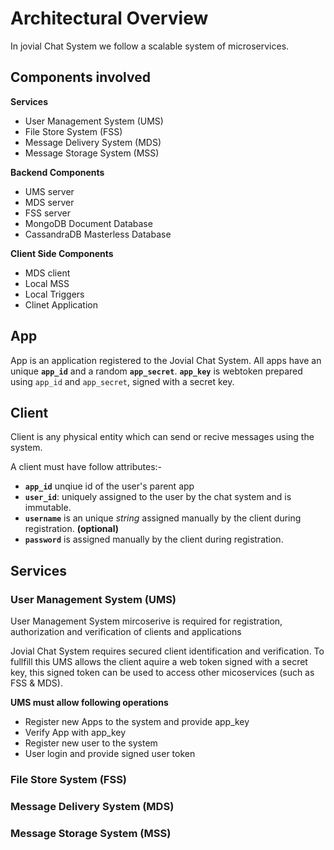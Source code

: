 # Architectural Overview
In jovial Chat System we follow a scalable system of microservices. 

## Components involved

**Services**

 - User Management System (UMS)
 - File Store System (FSS)
 - Message Delivery System (MDS)
 - Message Storage System (MSS)

**Backend Components**

 - UMS server
 - MDS server
 - FSS server
 - MongoDB Document Database
 - CassandraDB Masterless Database

**Client Side Components**

 - MDS client
 - Local MSS
 - Local Triggers
 - Clinet Application
 
## App
App is an application registered to the Jovial Chat System. All apps have an unique **`app_id`** and a random **`app_secret`**.
**`app_key`** is webtoken prepared using `app_id` and `app_secret`, signed with a secret key.

## Client
Client is any physical entity which can send or recive messages using the system.

A client must have follow attributes:-
- **`app_id`** unqiue id of the user's parent app
- **`user_id`**: uniquely assigned to the user by the chat system and is immutable.
- **`username`** is an unique *string* assigned manually by the client during registration. **(optional)**
- **`password`** is assigned manually by the client during registration.

## Services

### User Management System (UMS)

User Management System mircoserive is required for registration, authorization and verification of clients and applications

Jovial Chat System requires secured client identification and verification. To fullfill this UMS allows the client aquire a web token signed with a secret key, this signed token can be used to access other micoservices (such as FSS & MDS).

**UMS must allow following operations**

- Register new Apps to the system and provide app_key
- Verify App with app_key
- Register new user to the system
- User login and provide signed user token

### File Store System (FSS)
### Message Delivery System (MDS)
### Message Storage System (MSS)

